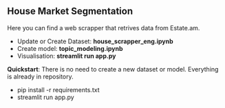 ## House Market Segmentation

Here you can find a web scrapper that retrives data from Estate.am. 

* Update or Create Dataset: **house_scrapper_eng.ipynb**
* Create model: **topic_modeling.ipynb**
* Visualisation: **streamlit run app.py**

**Quickstart**: There is no need to create a new dataset or model. 
Everything is already in repository. 

- pip install -r requirements.txt 
- streamlit run app.py

